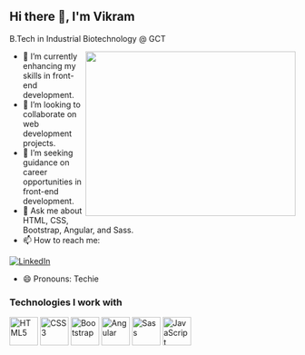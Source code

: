 ## Hi there 👋, I'm Vikram

B.Tech in Industrial Biotechnology @ GCT

<img align="right" width="370" height="290" src="https://i.pinimg.com/originals/47/f0/34/47f0342cec72b800463bf003eac1257e.gif">

- 🌱 I’m currently enhancing my skills in front-end development.
- 👯 I’m looking to collaborate on web development projects.
- 🤔 I’m seeking guidance on career opportunities in front-end development.
- 💬 Ask me about HTML, CSS, Bootstrap, Angular, and Sass.
- 📫 How to reach me:

[![LinkedIn](https://img.shields.io/badge/LinkedIn-0077B5?style=for-the-badge&logo=linkedin&logoColor=white)](https://www.linkedin.com/in/vikram-muniyappan-a00804204)

- 😄 Pronouns: Techie

### Technologies I work with

<p>
  <img height="50" src="https://img.icons8.com/color/48/000000/html-5.png" alt="HTML5" />
  <img height="50" src="https://img.icons8.com/color/48/000000/css3.png" alt="CSS3" />
  <img height="50" src="https://img.icons8.com/color/48/000000/bootstrap.png" alt="Bootstrap" />
  <img height="50" src="https://img.icons8.com/color/48/000000/angularjs.png" alt="Angular" />
  <img height="50" src="https://img.icons8.com/color/48/000000/sass.png" alt="Sass" />
  <img height="50" src="https://img.icons8.com/color/48/000000/javascript.png" alt="JavaScript" />
</p>
